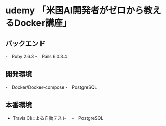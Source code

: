 #  udemy 「米国AI開発者がゼロから教えるDocker講座」

## バックエンド
-　Ruby 2.6.3
-　Rails 6.0.3.4

## 開発環境
-　Docker/Docker-compose
-　PostgreSQL

## 本番環境
-  Travis CIによる自動テスト　
-　PostgreSQL
